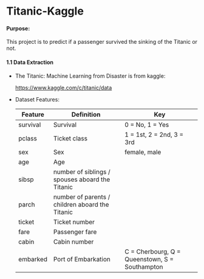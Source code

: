 # Titanic-Kaggle

#### Purpose:

This project is to predict if a passenger survived the sinking of the Titanic or not. 

#### 1.1 Data Extraction
    
   * The Titanic: Machine Learning from Disaster is from kaggle:
   
        https://www.kaggle.com/c/titanic/data
        
   * Dataset Features:
   
        | Feature            | Definition       |   Key      |
        | ----------------   |-------------     |-------------  | 
        |   survival         | Survival         |0 = No, 1 = Yes      |
        |   pclass           | 	Ticket class    |1 = 1st, 2 = 2nd, 3 = 3rd|
        |   sex              |Sex                | female, male|
        |   age              |Age                |               |
        |   sibsp            |number of siblings / spouses aboard the Titanic|        |
        |   parch            |number of parents / children aboard the Titanic|           |
        |   ticket           |Ticket number      |           |
        |   fare             |Passenger fare|       |
        |   cabin            |Cabin number  |           |
        |   embarked         |Port of Embarkation| C = Cherbourg, Q = Queenstown, S = Southampton|
        
   

